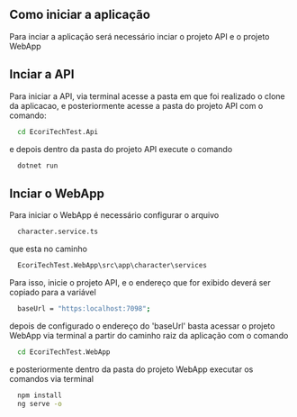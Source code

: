 
## Como iniciar a aplicação

Para inciar a aplicação será necessário inciar o projeto API e o projeto WebApp

## Inciar a API

Para iniciar a API, via terminal acesse a pasta em que foi realizado o clone da aplicacao, e posteriormente acesse a pasta do projeto API com o comando:
```bash
  cd EcoriTechTest.Api
```

e depois dentro da pasta do projeto API execute o comando 
    
```bash
  dotnet run
```

## Inciar o WebApp

Para iniciar o WebApp é necessário configurar o arquivo

```bash
  character.service.ts
```
que esta no caminho

```bash
  EcoriTechTest.WebApp\src\app\character\services
```
Para isso, inicie o projeto API, e o endereço que for exibido deverá ser copiado para a variável

```bash
  baseUrl = "https:localhost:7098";
```

depois de configurado o endereço do 'baseUrl' basta acessar o projeto WebApp via terminal a partir do caminho raiz da aplicação com o comando

```bash
  cd EcoriTechTest.WebApp
```

e posteriormente dentro da pasta do projeto WebApp executar os comandos via terminal

```bash
  npm install
  ng serve -o
```